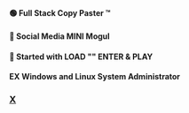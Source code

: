 #### 🟢 Full Stack Copy Paster ™
#### 🚫 Social Media MINI Mogul
#### 🌅 Started with LOAD "" ENTER & PLAY
#### **EX** Windows and Linux System Administrator

### [**X**](https://x.com/ivanbuncic)
